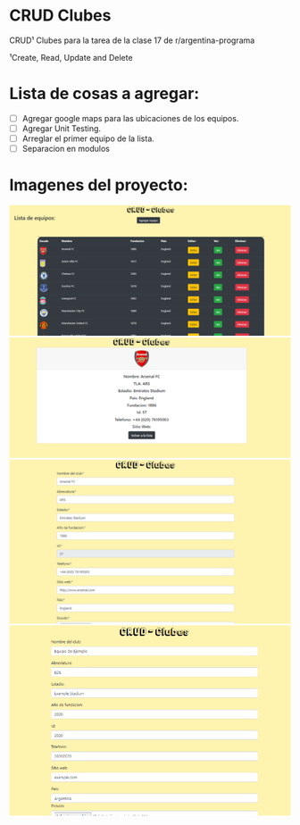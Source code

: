 # CRUD Clubes
CRUD¹ Clubes para la tarea de la clase 17 de r/argentina-programa

¹Create, Read, Update and Delete

# Lista de cosas a agregar:
- [ ] Agregar google maps para las ubicaciones de los equipos.
- [ ] Agregar Unit Testing.
- [ ] Arreglar el primer equipo de la lista.
- [ ] Separacion en modulos

# Imagenes del proyecto: 

![home page](./sample_images/home.png)
![view team page](./sample_images/view-team.png)
![edit team page](./sample_images/edit-team.png)
![add team page](./sample_images/add-team.png)

